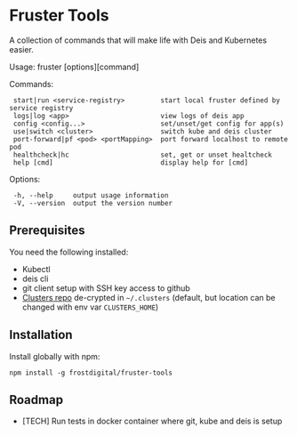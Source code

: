 # Fruster Tools

A collection of commands that will make life with Deis and Kubernetes easier.

Usage: fruster [options][command]

Commands:

     start|run <service-registry>         start local fruster defined by service registry
     logs|log <app>                       view logs of deis app
     config <config...>                   set/unset/get config for app(s)
     use|switch <cluster>                 switch kube and deis cluster
     port-forward|pf <pod> <portMapping>  port forward localhost to remote pod
     healthcheck|hc                       set, get or unset healtcheck
     help [cmd]                           display help for [cmd]

Options:

     -h, --help     output usage information
     -V, --version  output the version number

## Prerequisites

You need the following installed:

-   Kubectl
-   deis cli
-   git client setup with SSH key access to github
-   [Clusters repo](https://github.com/FrostDigital/clusters) de-crypted in `~/.clusters` (default, but location can be changed with env var `CLUSTERS_HOME`)

## Installation

Install globally with npm:

    npm install -g frostdigital/fruster-tools

## Roadmap

-   [TECH] Run tests in docker container where git, kube and deis is setup
